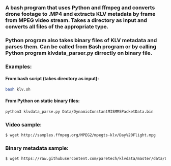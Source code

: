 ### A bash program that uses Python and ffmpeg and converts drone footage to .MP4 and extracts KLV metadata by frame from MPEG video stream. Takes a directory as input and converts all files of the appropriate type.

### Python program also takes binary files of KLV metadata and parses them. Can be called from Bash program or by calling Python program klvdata_parser.py dirrectly on binary file. 

### Examples:

#### From bash script (takes directory as input):
```bash
bash klv.sh
```
#### From Python on static binary files:
```bash
python3 klvdata_parse.py Data/DynamicConstantMISMMSPacketData.bin
```

### Video sample:
```bash
$ wget http://samples.ffmpeg.org/MPEG2/mpegts-klv/Day%20Flight.mpg
```

### Binary metadata sample:
```bash
$ wget https://raw.githubusercontent.com/paretech/klvdata/master/data/DynamicConstantMISMMSPacketData.bin
```